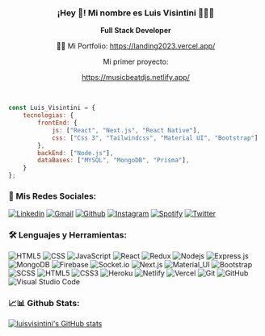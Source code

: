 <p align="center" width="300">
   <h3 align="center">¡Hey 👋! Mi nombre es Luis Visintini 👨🏻‍💻</h3>
</p>

<p align="center"><strong> Full Stack Developer </strong></p>
<p align="center">👨‍🎓 Mi Portfolio: <a href="https://landing2023.vercel.app/" target="_blank">https://landing2023.vercel.app/</a></p>
<p align="center">Mi primer proyecto:</p>
<p align="center">
   <a href="https://musicbeatdjs.netlify.app/" target="_blank">https://musicbeatdjs.netlify.app/</a>
 </p>
 <br />

```javascript
const Luis_Visintini = {
    tecnologias: {
        frontEnd: {
            js: ["React", "Next.js", "React Native"],
            css: ["Css 3", "Tailwindcss", "Material UI", "Bootstrap"]
        },
        backEnd: ["Node.js"],
        dataBases: ["MYSQL", "MongoDB", "Prisma"],
    }
};

```

### 🔔 Mis Redes Sociales:

[![Linkedin](https://img.shields.io/badge/-LinkedIn-blue?style=flat&logo=Linkedin&logoColor=white)](https://www.linkedin.com/in/luisvisintini)
[![Gmail](https://img.shields.io/badge/-Gmail-c14438?style=flat&logo=Gmail&logoColor=white)](mailto:djluisvisintini@gmail.com)
[![Github](https://img.shields.io/badge/-Github-333?style=flat&logo=Github&logoColor=white)](https://github.com/luisvisintini)
[![Instagram](https://img.shields.io/badge/-Instagram-c13584?style=flat&labelColor=c13584&logo=instagram&logoColor=white)](https://www.instagram.com/djluisvisintini)
[![Spotify](https://img.shields.io/badge/-Spotify-1DB954?style=flat&logo=Spotify&logoColor=white)](https://open.spotify.com/user/11100640819)
[![Twitter](https://img.shields.io/badge/-Twitter-1DA1F2?style=flat&logo=Twitter&logoColor=white)](https://twitter.com/luisvisintini)


### 🛠️ Lenguajes y Herramientas:
![HTML5](https://img.shields.io/badge/-HTML5-333333?style=flat&logo=HTML5)
![CSS](https://img.shields.io/badge/-CSS-333333?style=flat&logo=CSS3&logoColor=1572B6)
![JavaScript](https://img.shields.io/badge/-JavaScript-black?style=flat-square&logo=javascript)
![React](https://img.shields.io/badge/-React-black?style=flat-square&logo=react)
![Redux](https://img.shields.io/badge/-Redux-black?style=flat-square&logo=Redux)
![Nodejs](https://img.shields.io/badge/-Nodejs-black?style=flat-square&logo=Node.js)
![Express.js](https://img.shields.io/badge/-Express-black?style=flat-square&logo=expressjs)
![MongoDB](https://img.shields.io/badge/-MongoDB-black?style=flat-square&logo=mongodb)
![Firebase](https://img.shields.io/badge/-Firebase-black?style=flat-square&logo=Firebase)
![Socket.io](https://img.shields.io/badge/-Socket-black?style=flat-square&logo=socket.io)
![Next.js](https://img.shields.io/badge/-Next-black?style=flat-square&logo=Next.js)
![Material_UI](https://img.shields.io/badge/-Material_UI-black?style=flat-square&logo=material-ui)
![Bootstrap](https://img.shields.io/badge/-Bootstrap-black?style=flat-square&logo=bootstrap)
![SCSS](https://img.shields.io/badge/-SCSS-black?style=flat-square&logo=SASS)
![HTML5](https://img.shields.io/badge/-HTML5-black?style=flat-square&logo=html5&logoColor=white)
![CSS3](https://img.shields.io/badge/-CSS3-black?style=flat-square&logo=css3)
![Heroku](https://img.shields.io/badge/-Heroku-black?style=flat-square&logo=heroku)
![Netlify](https://img.shields.io/badge/-Netlify-black?style=flat-square&logo=netlify)
![Vercel](https://img.shields.io/badge/-Vercel-black?style=flat-square&logo=vercel)
![Git](https://img.shields.io/badge/-Git-black?style=flat-square&logo=git)
![GitHub](https://img.shields.io/badge/-GitHub-black?style=flat-square&logo=github)
![Visual Studio Code](https://img.shields.io/badge/-Visual%20Studio%20Code-333333?style=flat&logo=visual-studio-code&logoColor=007ACC)


### 📈📊 Github Stats:
<a href="http://www.github.com/luisvisintini"><img src="https://github-readme-stats.vercel.app/api?username=luisvisintini&show_icons=true&hide=issues,&count_private=true&title_color=3382ed&text_color=ffffff&icon_color=a855f7&bg_color=1c1917&hide_border=true&show_icons=true" alt="luisvisintini's GitHub stats" /></a>
<!--
**luisvisintini/luisvisintini** is a ✨ _special_ ✨ repository because its `README.md` (this file) appears on your GitHub profile.

Here are some ideas to get you started:

- 🔭 I’m currently working on ...
- 🌱 I’m currently learning ...
- 👯 I’m looking to collaborate on ...
- 🤔 I’m looking for help with ...
- 💬 Ask me about ...
- 📫 How to reach me: ...
- 😄 Pronouns: ...
- ⚡ Fun fact: ...
-->
